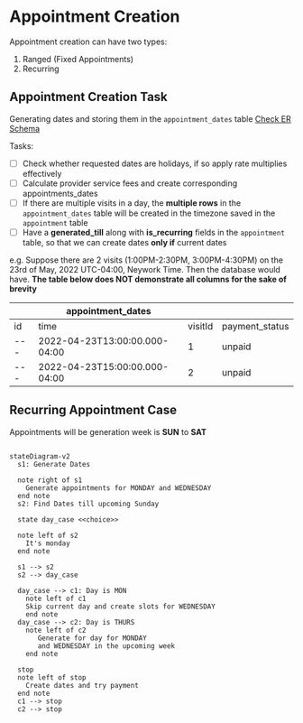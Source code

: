 # Appointment Creation

Appointment creation can have two types:

1. Ranged (Fixed Appointments)
2. Recurring

## Appointment Creation Task

Generating dates and storing them in the `appointment_dates` table
[Check ER Schema](./appointment-system.MD?plain=1#L40)

Tasks:

- [ ] Check whether requested dates are holidays, if so apply rate multiplies effectively
- [ ] Calculate provider service fees and create corresponding appointments_dates
- [ ] If there are multiple visits in a day, the **multiple rows** in the `appointment_dates` table will be created in the timezone saved in the `appointment` table
- [ ] Have a **generated_till** along with **is_recurring** fields in the `appointment` table, so that we can create dates **only if** current dates

e.g. Suppose there are 2 visits (1:00PM-2:30PM, 3:00PM-4:30PM) on the 23rd of May, 2022 UTC-04:00, Neywork Time. Then the database would have. **The table below does NOT demonstrate all columns for the sake of brevity**

| | appointment_dates |  |  |
| --- | -----|  --- | --- |
| id | time | visitId | payment_status |
|--- | 2022-04-23T13:00:00.000-04:00 | 1 | unpaid |
|--- | 2022-04-23T15:00:00.000-04:00 | 2 | unpaid |

## Recurring Appointment Case

Appointments will be generation week is **SUN** to **SAT**

```mermaid

stateDiagram-v2
  s1: Generate Dates
  
  note right of s1
    Generate appointments for MONDAY and WEDNESDAY
  end note
  s2: Find Dates till upcoming Sunday
  
  state day_case <<choice>>

  note left of s2
    It's monday 
  end note

  s1 --> s2
  s2 --> day_case

  day_case --> c1: Day is MON
    note left of c1
    Skip current day and create slots for WEDNESDAY  
    end note
  day_case --> c2: Day is THURS
    note left of c2
       Generate for day for MONDAY
       and WEDNESDAY in the upcoming week
    end note

  stop
  note left of stop
    Create dates and try payment 
  end note 
  c1 --> stop
  c2 --> stop
```
